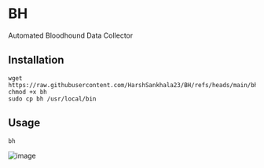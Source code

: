 # BH
Automated Bloodhound Data Collector

## Installation

```
wget https://raw.githubusercontent.com/HarshSankhala23/BH/refs/heads/main/bh
chmod +x bh
sudo cp bh /usr/local/bin
```

## Usage
```
bh
```

![image](https://github.com/user-attachments/assets/52dfe479-2959-4f6f-bbbb-6cf8eade44f3)
